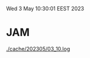 Wed  3 May 10:30:01 EEST 2023
# JAM
<a href='./cache/202305/03_10.log'>./cache/202305/03_10.log</a>
